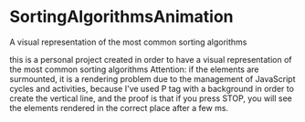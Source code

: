 # SortingAlgorithmsAnimation
A visual representation of the most common sorting algorithms

this is a personal project created in order to have a visual representation of the most common sorting algorithms
Attention: if the elements are surmounted, it is a rendering problem due to the management of JavaScript cycles and activities, because I've used P tag with a background in order to create the vertical line, and the proof is that if you press STOP, you will see the elements rendered in the correct place after a few ms.


